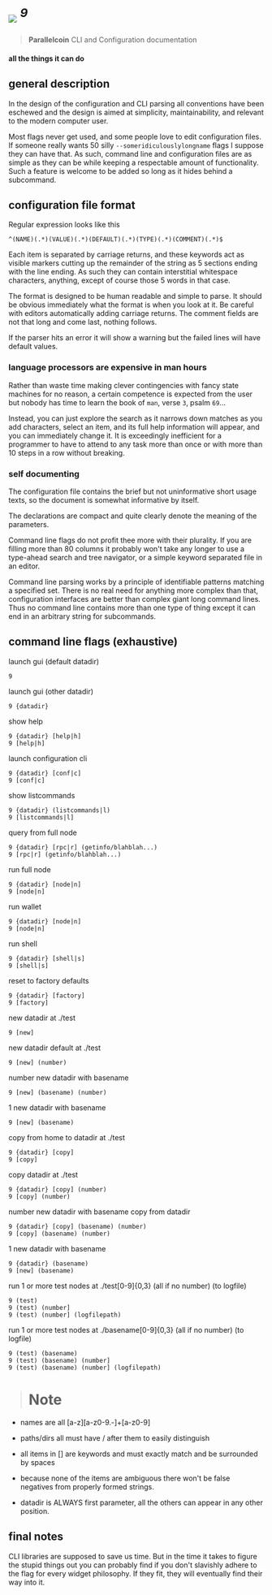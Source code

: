# <img src="https://git.parallelcoin.io/com/assets/raw/branch/master/logo/logo64x64.png"> <sup><i>9</i></sup> 
> **Parallelcoin** CLI and Configuration documentation

#### all the things it can do

## general description

In the design of the configuration and CLI parsing all conventions have been eschewed and the design is aimed at simplicity, maintainability, and relevant to the modern computer user.

Most flags never get used, and some people love to edit configuration files. If someone really wants 50 silly `--someridiculouslylongname` flags I suppose they can have that. As such, command line and configuration files are as simple as they can be while keeping a respectable amount of functionality. Such a feature is welcome to be added so long as it hides behind a subcommand.

## configuration file format

Regular expression looks like this

```
^(NAME)(.*)(VALUE)(.*)(DEFAULT)(.*)(TYPE)(.*)(COMMENT)(.*)$
```

Each item is separated by carriage returns, and these keywords act as visible markers cutting up the remainder of the string as 5 sections ending with the line ending. As such they can contain interstitial whitespace characters, anything, except of course those 5 words in that case.

The format is designed to be human readable and simple to parse. It should be obvious immediately what the format is when you look at it. Be careful with editors automatically adding carriage returns. The comment fields are not that long and come last, nothing follows.

If the parser hits an error it will show a warning but the failed lines will have default values.

### language processors are expensive in man hours

Rather than waste time making clever contingencies with fancy state machines for no reason, a certain competence is expected from the user but nobody has time to learn the book of `man`, verse `3`, psalm `69`...

Instead, you can just explore the search as it narrows down matches as you add characters, select an item, and its full help information will appear, and you can immediately change it. It is exceedingly inefficient for a programmer to have to attend to any task more than once or with more than 10 steps in a row without breaking.

### self documenting

The configuration file contains the brief but not uninformative short usage texts, so the document is somewhat informative by itself.

The declarations are compact and quite clearly denote the meaning of the parameters.

Command line flags do not profit thee more with their plurality. If you are filling more than 80 columns it probably won't take any longer to use a type-ahead search and tree navigator, or a simple keyword separated file in an editor.

Command line parsing works by a principle of identifiable patterns matching a specified set. There is no real need for anything more complex than that, configuration interfaces are better than complex giant long command lines. Thus no command line contains more than one type of thing except it can end in an arbitrary string for subcommands.

## command line flags (exhaustive)

launch gui (default datadir)

    9

launch gui (other datadir)

    9 {datadir}

show help

    9 {datadir} [help|h]
    9 [help|h]

launch configuration cli

    9 {datadir} [conf|c]
    9 [conf|c]

show listcommands

    9 {datadir} (listcommands|l)
    9 [listcommands|l]

query from full node

	9 {datadir} [rpc|r] (getinfo/blahblah...)
	9 [rpc|r] (getinfo/blahblah...)

run full node

	9 {datadir} [node|n]
	9 [node|n]

run wallet

	9 {datadir} [node|n]
	9 [node|n]

run shell

	9 {datadir} [shell|s]
	9 [shell|s]

reset to factory defaults

	9 {datadir} [factory]
	9 [factory]

new datadir at ./test

	9 [new]

new datadir default at ./test

	9 [new] (number)

number new datadir with basename

	9 [new] (basename) (number)
		
1 new datadir with basename		

	9 [new] (basename)

copy from home to datadir at ./test

	9 {datadir} [copy]
	9 [copy]

copy datadir at ./test

	9 {datadir} [copy] (number)
	9 [copy] (number)

number new datadir with basename copy from datadir

	9 {datadir} [copy] (basename) (number)
	9 [copy] (basename) (number)
		
1 new datadir with basename		

	9 {datadir} (basename)
	9 [new] (basename)

run 1 or more test nodes at ./test[0-9]{0,3} (all if no number) (to logfile)

	9 (test)
	9 (test) (number]
	9 (test) (number] (logfilepath)

run 1 or more test nodes at ./basename[0-9]{0,3} (all if no number) (to logfile)

	9 (test) (basename) 
	9 (test) (basename) (number]
	9 (test) (basename) (number] (logfilepath)

> # Note

- names are all [a-z][a-z0-9.-]+[a-z0-9]
 
- paths/dirs all must have / after them to easily distinguish

- all items in [] are keywords and must exactly match and be surrounded by spaces
 
- because none of the items are ambiguous there won't be false negatives from properly formed strings.

- datadir is ALWAYS first parameter, all the others can appear in any other position.

## final notes

CLI libraries are supposed to save us time. But in the time it takes to figure the stupid things out you can probably find if you don't slavishly adhere to the flag for every widget philosophy. If they fit, they will eventually find their way into it.